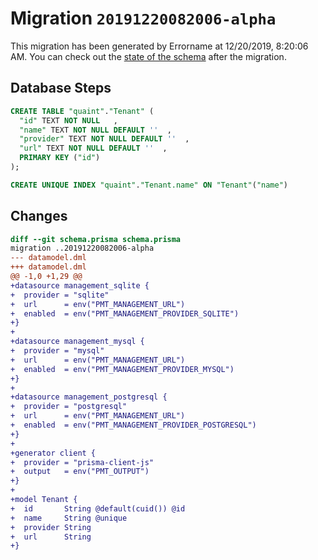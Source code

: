 # Migration `20191220082006-alpha`

This migration has been generated by Errorname at 12/20/2019, 8:20:06 AM.
You can check out the [state of the schema](./schema.prisma) after the migration.

## Database Steps

```sql
CREATE TABLE "quaint"."Tenant" (
  "id" TEXT NOT NULL   ,
  "name" TEXT NOT NULL DEFAULT ''  ,
  "provider" TEXT NOT NULL DEFAULT ''  ,
  "url" TEXT NOT NULL DEFAULT ''  ,
  PRIMARY KEY ("id")
);

CREATE UNIQUE INDEX "quaint"."Tenant.name" ON "Tenant"("name")
```

## Changes

```diff
diff --git schema.prisma schema.prisma
migration ..20191220082006-alpha
--- datamodel.dml
+++ datamodel.dml
@@ -1,0 +1,29 @@
+datasource management_sqlite {
+  provider = "sqlite"
+  url      = env("PMT_MANAGEMENT_URL")
+  enabled  = env("PMT_MANAGEMENT_PROVIDER_SQLITE")
+}
+
+datasource management_mysql {
+  provider = "mysql"
+  url      = env("PMT_MANAGEMENT_URL")
+  enabled  = env("PMT_MANAGEMENT_PROVIDER_MYSQL")
+}
+
+datasource management_postgresql {
+  provider = "postgresql"
+  url      = env("PMT_MANAGEMENT_URL")
+  enabled  = env("PMT_MANAGEMENT_PROVIDER_POSTGRESQL")
+}
+
+generator client {
+  provider = "prisma-client-js"
+  output   = env("PMT_OUTPUT")
+}
+
+model Tenant {
+  id       String @default(cuid()) @id
+  name     String @unique
+  provider String
+  url      String
+}
```
